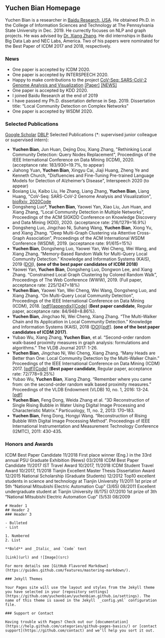 ## Yuchen Bian Homepage

Yuchen Bian is a researcher in [Baidu Research, USA](http://research.baidu.com/Index). He obtained Ph.D. in the College of Information Sciences and Technology at The Pennsylvania State University in Dec. 2019. He currectly focuses on NLP and graph projects. He was advised by [Dr. Xiang Zhang](https://faculty.ist.psu.edu/xzz89/). He did internships in Baidu Big Data Lab and NEC Labs, America. Two of his papers were nominated for the Best Paper of ICDM 2017 and 2018, respectively.

### News
- One paper is accepted by ICDM 2020.
- One paper is accepted by INTERSPEECH 2020.
- Happy to make contributions to the project [CoV-Seq: SARS-CoV-2 Genome Analysis and Visualization](http://covseq.baidu.com/) [[Paper]](https://www.biorxiv.org/content/10.1101/2020.05.01.071050v2) [[NEWS]](https://mp.weixin.qq.com/s/umMFPFLI7ADvPR10wyzPCQ)
- One paper is accepted by KDD 2020.
- I joined Baidu Research at the end of 2019
- I have passed my Ph.D. dissertation defense in Sep. 2019. Dissertation title: “Local Community Detection on Complex Networks”
- One paper is accepted by WSDM 2020.

### Selected Publications

[Google Scholar](https://scholar.google.com/citations?user=gU0icBEAAAAJ&hl=en&authuser=2)   [DBLP](https://dblp.org/pid/187/4068.html) 
Selected Publications (*: supervised junior colleague or supervised intern):


- **Yuchen Bian**, Jun Huan, Dejing Dou, Xiang Zhang, "Rethinking Local Community Detection: Query Nodes Replacement", Proceedings of the IEEE International Conference on Data Mining (ICDM), 2020. (acceptance rate: 183/930=19.7%, to appear)
- Jiahong Yuan, **Yuchen Bian**, Xingyu Cai, Jiaji Huang, Zheng Ye and Kenneth Church, "Disfluencies and Fine-Tuning Pre-trained Language Models for Detection of Alzheimer’s Disease", Interspeech 2020 (to appear)
- Boxiang Liu, Kaibo Liu, He Zhang, Liang Zhang, **Yuchen Bian**, Liang Huang, "CoV-Seq: SARS-CoV-2 Genome Analysis and Visualization", [bioRxiv, 2020](https://www.biorxiv.org/content/10.1101/2020.05.01.071050v2)[Code](https://github.com/boxiangliu/covseq)
- Dongsheng Luo*, **Yuchen Bian**, Yaowei Yan, Xiao Liu, Jun Huan, and Xiang Zhang, “Local Community Detection in Multiple Networks”, Proceedings of the ACM SIGKDD Conference on Knowledge Discovery and Data Mining (KDD), 2020. (acceptance rate: 216/1279=16.9%)
- Dongsheng Luo, Jingchao Ni, Suhang Wang, **Yuchen Bian**, Xiong Yu, and Xiang Zhang. “Deep Multi-Graph Clustering via Attentive Cross-Graph Association”, Proceedings of the ACM International WSDM Conference (WSDM), 2019. (acceptance rate: 91/615=15%)
- **Yuchen Bian**, Dongsheng Luo, Yaowei Yan, Wei Cheng, Wei Wang, and Xiang Zhang. “Memory-Based Random Walk for Multi-Query Local Community Detection.” Knowledge and Information Systems (KAIS), 2019 ([DOI](https://link.springer.com/article/10.1007/s10115-019-01398-3?wt_mc=Internal.Event.1.SEM.ArticleAuthorOnlineFirst&utm_source=ArticleAuthorOnlineFirst&utm_medium=email&utm_content=AA_en_06082018&ArticleAuthorOnlineFirst_20190910)), **(one of the best paper candidates of ICDM 2018)**
- Yaowei Yan, **Yuchen Bian**, Dongsheng Luo, Dongwon Lee, and Xiang Zhang. “Constrained Local Graph Clustering by Colored Random Walk”, Proceedings of  The Web Conference (WWW), 2019. (Full paper, acceptance rate: 225/1247=18%)
- **Yuchen Bian**, Yaowei Yan, Wei Cheng, Wei Wang, Dongsheng Luo, and Xiang Zhang. “On Multi-Query Local Community Detection”, Proceedings of the IEEE International Conference on Data Mining (ICDM), 2018. [[pdf](https://sites.psu.edu/yuchenbian/files/2019/03/MRW-ICDM18-20nsgdd.pdf)][[appendix](https://sites.psu.edu/yuchenbian/files/2018/09/ICDM18_app_20180908-1nkuxm0.pdf)][[Code](https://sites.psu.edu/yuchenbian/mrw/)]  (**Best paper candidate**, Regular paper, acceptance rate: 84/948=8.86%).
- **Yuchen Bian**, Jingchao Ni, Wei Cheng, Xiang Zhang. “The Multi-Walker Chain and Its Application in Local Community Detection.” Knowledge and Information Systems (KAIS), 2018 ([DOI](https://doi.org/10.1007/s10115-018-1247-1))[[pdf](https://sites.psu.edu/yuchenbian/files/2019/08/Bian2019_Article_TheMulti-walkerChainAndItsAppl.pdf)]. **(one of the best paper candidates of ICDM 2017)**.
- Yubao Wu, Xiang Zhang, **Yuchen Bian**, et al. “Second-order random walk-based proximity measures in graph analysis: formulations and algorithms.” The VLDB Journal 2017: 1-26.
- **Yuchen Bian**, Jingchao Ni, Wei Cheng, Xiang Zhang. “Many Heads are Better than One: Local Community Detection by the Multi-Walker Chain.” Proceedings of the IEEE International Conference on Data Mining (ICDM) 2017. [[pdf](https://sites.psu.edu/yuchenbian/files/2019/03/MWC-ICDM17-15jsd2s.pdf)][[Code](https://sites.psu.edu/yuchenbian/mwc/)] (**Best paper candidate**, Regular paper, acceptance rate: 72/778=9.25%)
- Yubao Wu, **Yuchen Bian**, Xiang Zhang. “Remember where you came from: on the second-order random walk based proximity measures.” Proceedings of the VLDB Endowment (VLDB) 10, no. 1, 2016: 13-24. [[pdf](https://sites.psu.edu/yuchenbian/files/2017/02/2ndRW_VLDB17-2ktbyou.pdf)]
- **Yuchen Bian**, Feng Dong, Weida Zhang et al. “3D Reconstruction of Single Rising Bubble in Water Using Digital Image Processing and Characteristic Matrix.” Particuology, 11, no. 2, 2013: 170–183.
- **Yuchen Bian**, Feng Dong, Hongyi Wang. “Reconstruction of Rising Bubble With Digital Image Processing Method”. Proceedings of IEEE International Instrumentation and Measurement Technology Conference (I2MTC), 2011: 430-435.

### Honors and Awards

ICDM Best Paper Candidate                                                                  11/2018
First place winner (Eng.) in the 33rd annual PSU Graduate Exhibition (News)                03/2018
ICDM Best Paper Candidate                                                                  11/2017
IST Travel Award                                                                           10/2017, 11/2018
ICDM Student Travel Award                                                                  10/2017, 11/2018
Tianjin Excellent Master Thesis Dissertation Award                                         12/2015
National Scholarship (Graduate Students)                                                   12/2012
Top10 excellent students in science and technology at Tianjin University                   11/2011
1st prize of 5th  “National Mitsubishi Electric Automation Cup” (3/65)                     08/2011
Excellent undergraduate student at Tianjin University (6/175)                              07/2010
1st prize of 3th “National Mitsubishi Electric Automation Cup” (5/53)                      08/2009
```
# Header 1
## Header 2
### Header 3

- Bulleted
- List

1. Numbered
2. List

**Bold** and _Italic_ and `Code` text

[Link](url) and ![Image](src)
```
```
For more details see [GitHub Flavored Markdown](https://guides.github.com/features/mastering-markdown/).

### Jekyll Themes

Your Pages site will use the layout and styles from the Jekyll theme you have selected in your [repository settings](https://github.com/yuchenbian/yuchenbian.github.io/settings). The name of this theme is saved in the Jekyll `_config.yml` configuration file.

### Support or Contact

Having trouble with Pages? Check out our [documentation](https://help.github.com/categories/github-pages-basics/) or [contact support](https://github.com/contact) and we’ll help you sort it out.
```

